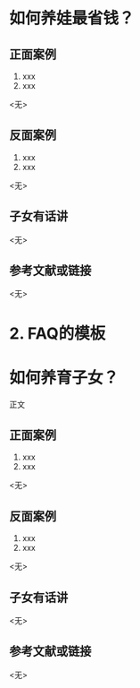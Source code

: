 # 如何养娃最省钱？ 


<!-- 添加正面案例（不超过3个），如没有则标记为<无>占位符 -->
## 正面案例
1. xxx
2. xxx
   
<无>

<!-- 添加反面案例（不超过3个），如没有则标记<无>占位符 -->
## 反面案例
1. xxx
2. xxx
   
<无>

<!-- 来自子女的看法，如没有则标记<无>占位符 -->
<!-- 注意：这一部分意在反映子女的具体反馈，默认应该由未成年子女补充，家长一般不用填写。-->
## 子女有话讲
<无>

## 参考文献或链接
<无>

# 2. FAQ的模板

<!-- 使用一级标题，一般以疑问句方式写FAQ标题，无需添加编号，md文件名中不要包括问号或其他符号 -->
# 如何养育子女？

<!-- 直接在正文添加内容，无需小标题，不允许为空，也就是说有答案才能提交。如果只有疑问不能回答，请先去Issues页面提问 -->
正文

<!-- 添加正面案例（不超过3个），如没有则保留<无>占位符 -->
## 正面案例
1. xxx
2. xxx
   
<无>

<!-- 添加反面案例（不超过3个），如没有则标记<无>占位符 -->
## 反面案例
1. xxx
2. xxx
   
<无>

<!-- 来自子女的看法，如没有则标记<无>占位符 -->
<!-- 注意：这一部分意在反映子女的具体反馈，默认应该由未成年子女补充，或由家长收集子女的反馈来填写，家长不要根据自己的想法填写。-->
## 子女有话讲
<无>

## 参考文献或链接
<无>